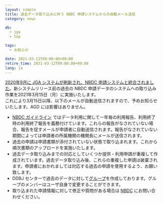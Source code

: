 ```yaml
---
layout: simple
title: 過去データ取り込みに伴う NBDC 申請システムからの自動メール送信
category: news

db:
  - jga
  - top

tags:
  - お知らせ

date: 2021-03-12T09:00:00+09:00
retire_time: 2021-03-12T09:00:00+09:00
lang: ja
---
```


[2020年9月に JGA システムが刷新され、NBDC 申請システムと統合されました](/jga/update-202009.html)。新システムリリース前の過去の NBDC 申請データのシステムへの取り込み作業を2021年3月15日（月）に実施いたします。    
これにより3月15日以降、以下のメールが自動送信されますので、予めお知らせいたします。AGD には影響はありません。

- [NBDC ガイドライン](https://humandbs.biosciencedbc.jp/data-use) ではデータ利用に関して一年毎の利用報告、利用終了時の利用終了報告を義務付けています。これらの報告がなされていない場合、報告を促すメールが申請者に自動送信されます。報告がなされていない期間によっては申請者の所属機関の機関長にメールが送信されます。
- 過去の申請は申請書類が添付されていない状態で取り込まれます。これから順次書類のアップロードを実施いたします。
- 過去データ取り込みまでの対応としていくつか提供・利用申請が重複して作成されています。過去データ取り込み後、これらの重複した申請は破棄されます。申請者におかれましては対応する過去の申請を使用するよう、お願い致します。
- DDBJ センターで過去のデータに対して[グループ](/jga/update-202009.html#group)を作成しております。グループのメンバーはユーザ自身で変更することができます。
- 取り込まれた申請情報に対して修正や質問がある場合は [NBDC](https://humandbs.biosciencedbc.jp/contact-us) にお問い合わせください。


